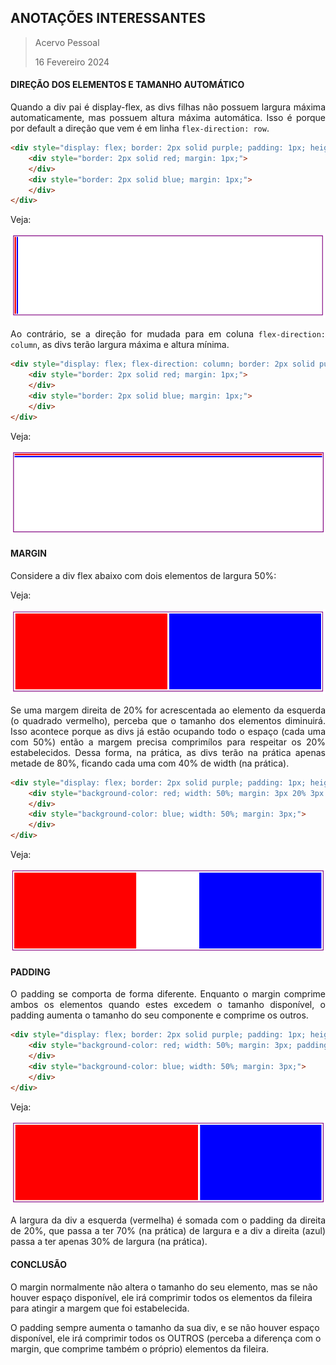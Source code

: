 <div align='justify'>

## ANOTAÇÕES INTERESSANTES
>Acervo Pessoal
>
>16 Fevereiro 2024

#### DIREÇÃO DOS ELEMENTOS E TAMANHO AUTOMÁTICO

Quando a div pai é display-flex, as divs filhas não possuem largura máxima automaticamente, mas possuem altura máxima automática. Isso é porque por default a direção que vem é em linha `flex-direction: row`.
```html
<div style="display: flex; border: 2px solid purple; padding: 1px; height: 30%;">
    <div style="border: 2px solid red; margin: 1px;">
    </div>
    <div style="border: 2px solid blue; margin: 1px;">
    </div>
</div>
```
Veja:

![display-flex](/assets/images/css/display-flex/1.png)

Ao contrário, se a direção for mudada para em coluna `flex-direction: column`, as divs terão largura máxima e altura mínima.

```html
<div style="display: flex; flex-direction: column; border: 2px solid purple; padding: 1px; height: 30%;">
    <div style="border: 2px solid red; margin: 1px;">
    </div>
    <div style="border: 2px solid blue; margin: 1px;">
    </div>
</div>
```
Veja:

![display-flex](/assets/images/css/display-flex/2.png)

#### MARGIN

Considere a div flex abaixo com dois elementos de largura 50%:

Veja:

![display-flex](/assets/images/css/display-flex/3.png)

Se uma margem direita de 20% for acrescentada ao elemento da esquerda (o quadrado vermelho), perceba que o tamanho dos elementos diminuirá. Isso acontece porque as divs já estão ocupando todo o espaço (cada uma com 50%) então a margem precisa comprimílos para respeitar os 20% estabelecidos. Dessa forma, na prática, as divs terão na prática apenas metade de 80%, ficando cada uma com 40% de width (na prática).

```html
<div style="display: flex; border: 2px solid purple; padding: 1px; height: 30%;">
    <div style="background-color: red; width: 50%; margin: 3px 20% 3px 3px;">
    </div>
    <div style="background-color: blue; width: 50%; margin: 3px;">
    </div>
</div>
```
Veja:

![display-flex](/assets/images/css/display-flex/4.png)

#### PADDING

O padding se comporta de forma diferente. Enquanto o margin comprime ambos os elementos quando estes excedem o tamanho disponível, o padding aumenta o tamanho do seu componente e comprime os outros.

```html
<div style="display: flex; border: 2px solid purple; padding: 1px; height: 30%;">
    <div style="background-color: red; width: 50%; margin: 3px; padding-right: 20%;">
    </div>
    <div style="background-color: blue; width: 50%; margin: 3px;">
    </div>
</div>
```
Veja:

![display-flex](/assets/images/css/display-flex/5.png)

A largura da div a esquerda (vermelha) é somada com o padding da direita de 20%, que passa a ter 70% (na prática) de largura e a div a direita (azul) passa a ter apenas 30% de largura (na prática).
</div>

#### CONCLUSÃO

O margin normalmente não altera o tamanho do seu elemento, mas se não houver espaço disponível, ele irá comprimir todos os elementos da fileira para atingir a margem que foi estabelecida.

O padding sempre aumenta o tamanho da sua div, e se não houver espaço disponível, ele irá comprimir todos os OUTROS (perceba a diferença com o margin, que comprime também o próprio) elementos da fileira.